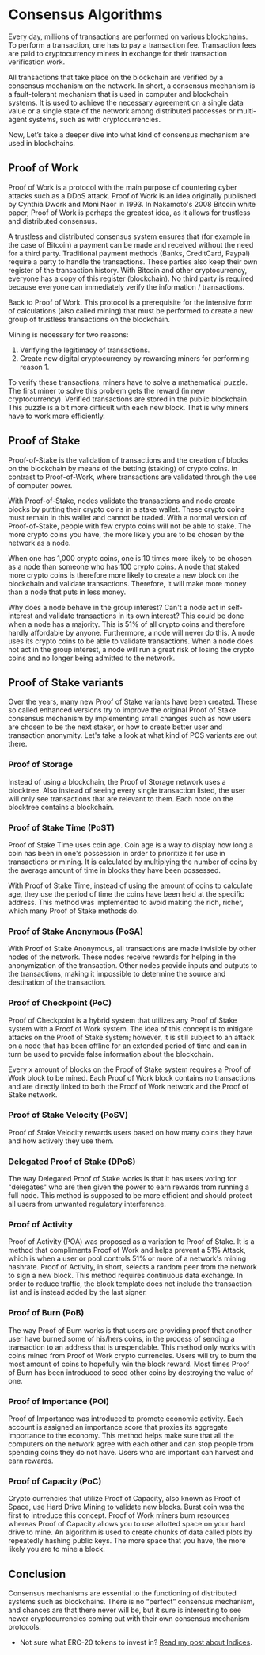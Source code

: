 # Consensus Algorithms

Every day, millions of transactions are performed on various blockchains. To perform a transaction, one has to pay a transaction fee. Transaction fees are paid to cryptocurrency miners in exchange for their transaction verification work.

All transactions that take place on the blockchain are verified by a consensus mechanism on the network. In short, a consensus mechanism is a fault-tolerant mechanism that is used in computer and blockchain systems. It is used to achieve the necessary agreement on a single data value or a single state of the network among distributed processes or multi-agent systems, such as with cryptocurrencies.

Now, Let’s take a deeper dive into what kind of consensus mechanism are used in blockchains.

## Proof of Work

Proof of Work is a protocol with the main purpose of countering cyber attacks such as a DDoS attack. Proof of Work is an idea originally published by Cynthia Dwork and Moni Naor in 1993. In Nakamoto's 2008 Bitcoin white paper, Proof of Work is perhaps the greatest idea, as it allows for trustless and distributed consensus.

A trustless and distributed consensus system ensures that (for example in the case of Bitcoin) a payment can be made and received without the need for a third party. Traditional payment methods (Banks, CreditCard, Paypal) require a party to handle the transactions. These parties also keep their own register of the transaction history. With Bitcoin and other cryptocurrency, everyone has a copy of this register (blockchain). No third party is required because everyone can immediately verify the information / transactions.

Back to Proof of Work. This protocol is a prerequisite for the intensive form of calculations (also called mining) that must be performed to create a new group of trustless transactions on the blockchain.

Mining is necessary for two reasons:

1. Verifying the legitimacy of transactions.
2. Create new digital cryptocurrency by rewarding miners for performing reason 1.

To verify these transactions, miners have to solve a mathematical puzzle. The first miner to solve this problem gets the reward (in new cryptocurrency). Verified transactions are stored in the public blockchain. This puzzle is a bit more difficult with each new block. That is why miners have to work more efficiently.

## Proof of Stake

Proof-of-Stake is the validation of transactions and the creation of blocks on the blockchain by means of the betting (staking) of crypto coins. In contrast to Proof-of-Work, where transactions are validated through the use of computer power.

With Proof-of-Stake, nodes validate the transactions and node create blocks by putting their crypto coins in a stake wallet. These crypto coins must remain in this wallet and cannot be traded. With a normal version of Proof-of-Stake, people with few crypto coins will not be able to stake. The more crypto coins you have, the more likely you are to be chosen by the network as a node.

When one has 1,000 crypto coins, one is 10 times more likely to be chosen as a node than someone who has 100 crypto coins. A node that staked more crypto coins is therefore more likely to create a new block on the blockchain and validate transactions. Therefore, it will make more money than a node that puts in less money.

Why does a node behave in the group interest? Can't a node act in self-interest and validate transactions in its own interest? This could be done when a node has a majority. This is 51% of all crypto coins and therefore hardly affordable by anyone. Furthermore, a node will never do this. A node uses its crypto coins to be able to validate transactions. When a node does not act in the group interest, a node will run a great risk of losing the crypto coins and no longer being admitted to the network.

## Proof of Stake variants

Over the years, many new Proof of Stake variants have been created. These so called enhanced versions try to improve the original Proof of Stake consensus mechanism by implementing small changes such as how users are chosen to be the next staker, or how to create better user and transaction anonymity. Let's take a look at what kind of POS variants are out there.

### Proof of Storage

Instead of using a blockchain, the Proof of Storage network uses a blocktree. Also instead of seeing every single transaction listed, the user will only see transactions that are relevant to them. Each node on the blocktree contains a blockchain.

### Proof of Stake Time (PoST)

Proof of Stake Time uses coin age. Coin age is a way to display how long a coin has been in one's possession in order to prioritize it for use in transactions or mining. It is calculated by multiplying the number of coins by the average amount of time in blocks they have been possessed.

With Proof of Stake Time, instead of using the amount of coins to calculate age, they use the period of time the coins have been held at the specific address. This method was implemented to avoid making the rich, richer, which many Proof of Stake methods do.

### Proof of Stake Anonymous (PoSA)

With Proof of Stake Anonymous, all transactions are made invisible by other nodes of the network. These nodes receive rewards for helping in the anonymization of the transaction. Other nodes provide inputs and outputs to the transactions, making it impossible to determine the source and destination of the transaction.

### Proof of Checkpoint (PoC)

Proof of Checkpoint is a hybrid system that utilizes any Proof of Stake system with a Proof of Work system. The idea of this concept is to mitigate attacks on the Proof of Stake system; however, it is still subject to an attack on a node that has been offline for an extended period of time and can in turn be used to provide false information about the blockchain.

Every x amount of blocks on the Proof of Stake system requires a Proof of Work block to be mined. Each Proof of Work block contains no transactions and are directly linked to both the Proof of Work network and the Proof of Stake network.

### Proof of Stake Velocity (PoSV)

Proof of Stake Velocity rewards users based on how many coins they have and how actively they use them.

### Delegated Proof of Stake (DPoS)

The way Delegated Proof of Stake works is that it has users voting for "delegates" who are then given the power to earn rewards from running a full node. This method is supposed to be more efficient and should protect all users from unwanted regulatory interference.

### Proof of Activity

Proof of Activity (POA) was proposed as a variation to Proof of Stake. It is a method that compliments Proof of Work and helps prevent a 51% Attack, which is when a user or pool controls 51% or more of a network's mining hashrate. Proof of Activity, in short, selects a random peer from the network to sign a new block. This method requires continuous data exchange. In order to reduce traffic, the block template does not include the transaction list and is instead added by the last signer.

### Proof of Burn (PoB)

The way Proof of Burn works is that users are providing proof that another user have burned some of his/hers coins, in the process of sending a transaction to an address that is unspendable. This method only works with coins mined from Proof of Work crypto currencies. Users will try to burn the most amount of coins to hopefully win the block reward. Most times Proof of Burn has been introduced to seed other coins by destroying the value of one.

### Proof of Importance (POI)

Proof of Importance was introduced to promote economic activity. Each account is assigned an importance score that proxies its aggregate importance to the economy. This method helps make sure that all the computers on the network agree with each other and can stop people from spending coins they do not have. Users who are important can harvest and earn rewards.

### Proof of Capacity (PoC)

Crypto currencies that utilize Proof of Capacity, also known as Proof of Space, use Hard Drive Mining to validate new blocks. Burst coin was the first to introduce this concept. Proof of Work miners burn resources whereas Proof of Capacity allows you to use allotted space on your hard drive to mine. An algorithm is used to create chunks of data called plots by repeatedly hashing public keys. The more space that you have, the more likely you are to mine a block.

## Conclusion

Consensus mechanisms are essential to the functioning of distributed systems such as blockchains. There is no “perfect” consensus mechanism, and chances are that there never will be, but it sure is interesting to see newer cryptocurrencies coming out with their own consensus mechanism protocols.

- Not sure what ERC-20 tokens to invest in? [Read my post about Indices](https://www.reddit.com/r/CryptoCurrency/comments/muonht/defi_explained_indices/).

